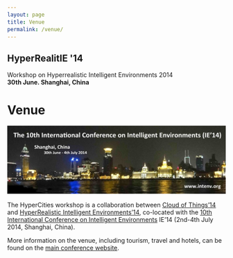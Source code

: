 ```yaml
---
layout: page
title: Venue
permalink: /venue/
---
```


## HyperRealitIE '14

Workshop on Hyperrealistic Intelligent Environments 2014  
**30th June. Shanghai, China**

# Venue

![IE14 Banner](images/IE14_Banner.jpg)

The HyperCities workshop is a collaboration between [Cloud of Things’14](http://cloudofthings.org/) and [HyperRealistic Intelligent Environments’14](http://hyperrealitie.com/), co-located with the [10th International Conference on Intelligent Environments](http://www.intenv.org) IE’14 (2nd-4th July 2014, Shanghai, China).

More information on the venue, including tourism, travel and hotels, can be found on the [main conference website](http://www.intenv.org/).